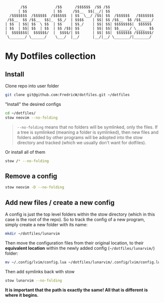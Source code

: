            /$$             /$$      /$$$$$$  /$$ /$$
          | $$            | $$     /$$__  $$|__/| $$
      /$$$$$$$  /$$$$$$  /$$$$$$  | $$  \__/ /$$| $$  /$$$$$$   /$$$$$$$
     /$$__  $$ /$$__  $$|_  $$_/  | $$$$    | $$| $$ /$$__  $$ /$$_____/
    | $$  | $$| $$  \ $$  | $$    | $$_/    | $$| $$| $$$$$$$$|  $$$$$$
    | $$  | $$| $$  | $$  | $$ /$$| $$      | $$| $$| $$_____/ \____  $$
    |  $$$$$$$|  $$$$$$/  |  $$$$/| $$      | $$| $$|  $$$$$$$ /$$$$$$$/
     \_______/ \______/    \___/  |__/      |__/|__/ \_______/|_______/

# My Dotfiles collection

## Install

Clone repo into user folder

```sh
git clone git@github.com:FredricW/dotfiles.git ~/dotfiles
```

"Install" the desired configs

```sh
cd ~/dotfiles/
stow neovim --no-folding
```

> `--no-folding` means that no folders will be symlinked, only the files.
> If a tree is symlinked (meaning a folder is symlinked), then new files
> and folders added by other programs will be adopted into the stow directory
> and tracked (which we usually don't want for dotfiles).

Or install all of them

```sh
stow /* --no-folding
```

## Remove a config

```sh
stow neovim -D --no-folding
```

## Add new files / create a new config

A config is just the top level folders within the stow directory (which in this case
is the root of the repo). So to track the config of a new program, simply create
a new folder with its name:

```sh
mkdir ~/dotfiles/lunarvim
```

Then move the configuration files from their original location, to their **equivalent location**
within the newly added config (`~/dotfiles/lunarvim/`) folder:

```sh
mv ~/.config/lvim/config.lua ~/dotfiles/lunarvim/.config/lvim/config.lua
```

Then add symlinks back with stow

```sh
stow lunarvim --no-folding
```

**It is important that the path is exactly the same! All that is different is where it begins.**
